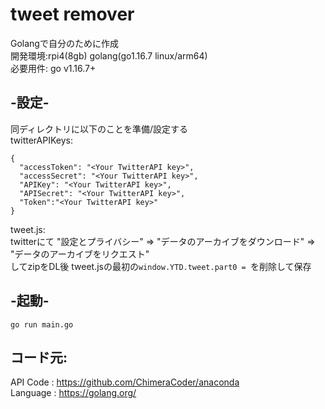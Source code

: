 # tweet remover
Golangで自分のために作成  
開発環境:rpi4(8gb) golang(go1.16.7 linux/arm64)  
必要用件: go v1.16.7+  

## -設定-  
同ディレクトリに以下のことを準備/設定する  
twitterAPIKeys:  
```
{
  "accessToken": "<Your TwitterAPI key>",
  "accessSecret": "<Your TwitterAPI key>",
  "APIKey": "<Your TwitterAPI key>",
  "APISecret": "<Your TwitterAPI key>",
  "Token":"<Your TwitterAPI key>"
}
```
tweet.js:  
twitterにて "設定とプライバシー" => "データのアーカイブをダウンロード" => "データのアーカイブをリクエスト"  
してzipをDL後 tweet.jsの最初の`window.YTD.tweet.part0 = `を削除して保存  

## -起動-  
```go run main.go```
## コード元:  
API Code   : https://github.com/ChimeraCoder/anaconda  
Language   : https://golang.org/  
